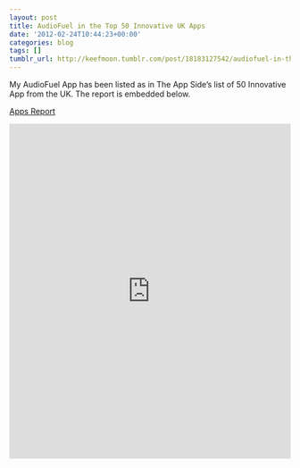 ```yaml
---
layout: post
title: AudioFuel in the Top 50 Innovative UK Apps
date: '2012-02-24T10:44:23+00:00'
categories: blog
tags: []
tumblr_url: http://keefmoon.tumblr.com/post/18183127542/audiofuel-in-the-top-50-innovative-uk-apps
---
```

My AudioFuel App has been listed as in The App Side’s list of 50 Innovative App from the UK. The report is embedded below.

[Apps Report](http://www.scribd.com/doc/82564623)

<iframe class="scribd_iframe_embed" frameborder="0" height="600" id="doc_92882" scrolling="no" src="http://www.scribd.com/embeds/82564623/content?start_page=1&amp;view_mode=list" width="100%"></iframe>

